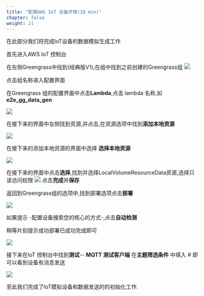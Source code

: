 ```yaml
---
title: "配置AWS IoT 设备环境(10 min)"
chapter: false
weight: 21
---
```


在此部分我们将完成IoT设备的数据模拟生成工作

首先进入AWS IoT 控制台

在左侧Greengrass中找到(经典版V1),在组中找到之前创建的Greengrass组
![](/images/IoT/greengrassgroup.png)

点击组名称进入配置界面

在Greengrass 组的配置界面中点击**Lambda**,点击 lambda 名称,如**e2e_gg_data_gen**

![](/images/IoT/GGLambda1.png)

在接下来的界面中左侧找到资源,并点击,在资源选项中找到**添加本地资源**

![](/images/IoT/GGlambda2.png)

在接下来的添加本地资源的界面中选择 **选择本地资源**

![](/images/IoT/GGlambda3.png)

在接下来的界面中点击**选择**,找到并选择LocalVolumeResourceData资源,选择只读访问权限
![](/images/IoT/GGlambda4.png)
点击**完成**并**保存**

返回到Greengrass组的选项中,找到部署选项点击**部署**

![](/images/IoT/e2egggroup1.png)

如果提示 -配置设备搜索您的核心的方式-,点击**自动检测**

稍等片刻提示成功部署已成功完成即可

![](/images/IoT/e2egggroup2.png)

接下来在IoT 控制台中找到**测试**-- **MQTT 测试客户端**
在**主题筛选条件** 中填入 # 即可以看到设备有消息发送

![](/images/IoT/e2egggroup3.png)

至此我们完成了IoT模拟设备和数据发送的的初始化工作.
